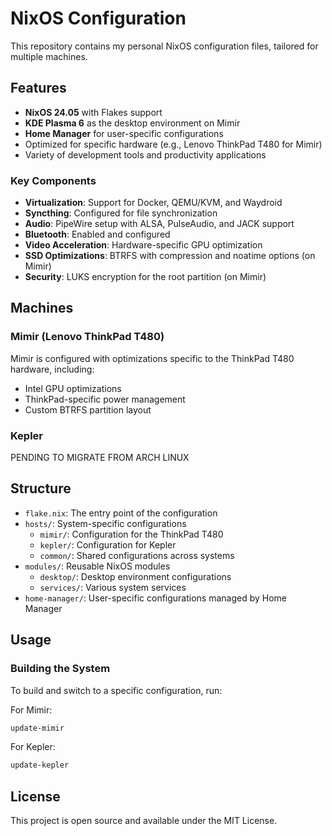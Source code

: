 # NixOS Configuration

This repository contains my personal NixOS configuration files, tailored for multiple machines.

## Features

- **NixOS 24.05** with Flakes support
- **KDE Plasma 6** as the desktop environment on Mimir
- **Home Manager** for user-specific configurations
- Optimized for specific hardware (e.g., Lenovo ThinkPad T480 for Mimir)
- Variety of development tools and productivity applications

### Key Components

- **Virtualization**: Support for Docker, QEMU/KVM, and Waydroid
- **Syncthing**: Configured for file synchronization
- **Audio**: PipeWire setup with ALSA, PulseAudio, and JACK support
- **Bluetooth**: Enabled and configured
- **Video Acceleration**: Hardware-specific GPU optimization
- **SSD Optimizations**: BTRFS with compression and noatime options (on Mimir)
- **Security**: LUKS encryption for the root partition (on Mimir)

## Machines

### Mimir (Lenovo ThinkPad T480)

Mimir is configured with optimizations specific to the ThinkPad T480 hardware, including:

- Intel GPU optimizations
- ThinkPad-specific power management
- Custom BTRFS partition layout

### Kepler

PENDING TO MIGRATE FROM ARCH LINUX

## Structure

- `flake.nix`: The entry point of the configuration
- `hosts/`: System-specific configurations
  - `mimir/`: Configuration for the ThinkPad T480
  - `kepler/`: Configuration for Kepler
  - `common/`: Shared configurations across systems
- `modules/`: Reusable NixOS modules
  - `desktop/`: Desktop environment configurations
  - `services/`: Various system services
- `home-manager/`: User-specific configurations managed by Home Manager

## Usage

### Building the System

To build and switch to a specific configuration, run:

For Mimir:
```sh
update-mimir
```

For Kepler:
```sh
update-kepler
```

## License

This project is open source and available under the MIT License.

